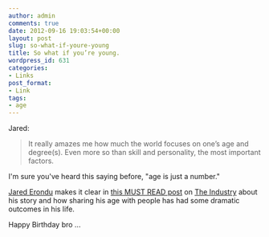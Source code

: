 ```yaml
---
author: admin
comments: true
date: 2012-09-16 19:03:54+00:00
layout: post
slug: so-what-if-youre-young
title: So what if you’re young.
wordpress_id: 631
categories:
- Links
post_format:
- Link
tags:
- age
---
```


Jared:





>

>
> It really amazes me how much the world focuses on one’s age and degree(s). Even more so than skill and personality, the most important factors.
>
>






I'm sure you've heard this saying before, "age is just a number."





[Jared Erondu](http://jarederondu.com/) makes it clear in [this MUST READ post](http://theindustry.cc/2012/09/14/youre-young-im-18-so-what/) on [The Industry](http://theindustry.cc/) about his story and how sharing his age with people has had some dramatic outcomes in his life.





Happy Birthday bro ...



